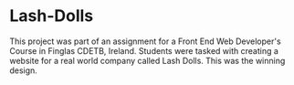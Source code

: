 # Lash-Dolls

This project was part of an assignment for a Front End Web Developer's Course in Finglas CDETB, Ireland. Students were tasked with creating a website for a real world company called Lash Dolls. This was the winning design.
